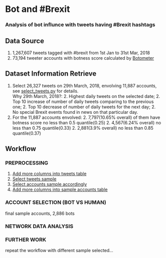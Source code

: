 # Bot and #Brexit
### Analysis of bot influnce with tweets having #Brexit hashtags

## Data Source
1. 1,267,607 tweets tagged with #brexit from 1st Jan to 31st Mar, 2018
1. 73,194 tweeter accounts with botness score calculated by [Botometer](https://botometer.iuni.iu.edu)

## Dataset Information Retrieve

1. Select 26,327 tweets on 29th March, 2018, envolving 11,887 accounts, see [select_tweets.py](select_tweets.py) for details.
<br/>Why 29th March, 2018?:
    2. Highest daily tweets on the selected date;
    2. Top 10 increase of number of daily tweets comparing to the previous one;
    2. Top 10 decrease of number of daily tweets for the next day;
    2. No special Brexit events found in news on that particular day.
1. For the 11,887 accounts envolved:
	2. 7,797(10.65% overall) of them have botness score no less than 0.5 quantile(0.25)
	2. 4,567(6.24% overall) no less than 0.75 quantile(0.33)
	2. 2,881(3.9% overall) no less than 0.85 quantile(0.37)



## Workflow
### PREPROCESSING
1. [Add more columns into tweets table](extend_tweets.py)
1. [Select tweets sample](select_tweets.py)
1. [Select accounts sample accordingly](select_accounts.py)
1. [Add more columns into sample accounts table](extend_accounts.py)

### ACCOUNT SELECTION (BOT VS HUMAN)
final sample accounts, 2,886 bots

### NETWORK DATA ANALYSIS


### FURTHER WORK
repeat the workflow with different sample selected...